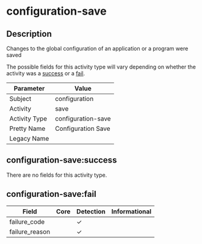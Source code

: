 configuration-save
==================

Description
-----------
Changes to the global configuration of an application or a program were saved

The possible fields for this activity type will vary depending on whether the activity was a [success](#configuration-savesuccess) or a [fail](#configuration-savefail).

| Parameter     | Value              |
| ------------- | ------------------ |
| Subject       | configuration      |
| Activity      | save               |
| Activity Type | configuration-save |
| Pretty Name   | Configuration Save |
| Legacy Name   |                    |

configuration-save:success
--------------------------

There are no fields for this activity type.


configuration-save:fail
-----------------------

| Field          | Core | Detection | Informational |
| -------------- | ---- | --------- | ------------- |
| failure_code   |      | &#10003;  |               |
| failure_reason |      | &#10003;  |               |